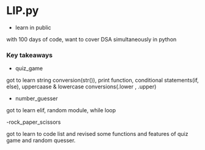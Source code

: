 # LIP.py

- learn in public

with 100 days of code, want to cover DSA simultaneously in python


### Key takeaways

- quiz_game

got to learn string conversion(str()), print function, conditional statements(if, else), uppercaase & lowercase conversions(.lower , .upper)

- number_guesser

got to learn elif, random module, while loop

-rock_paper_scissors

got to learn to code list and revised some functions and features of quiz game and random quesser.